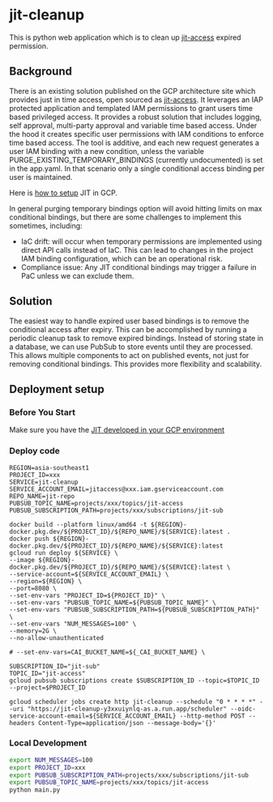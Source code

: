 # jit-cleanup

This is python web application which is to clean up [jit-access](https://github.com/GoogleCloudPlatform/jit-access) expired permission.


## Background
There is an existing solution published on the GCP architecture site which provides just in time access, open sourced as [jit-access](https://github.com/GoogleCloudPlatform/jit-access). It leverages an IAP protected application and templated IAM permissions to grant users time based privileged access. It provides a robust solution that includes logging, self approval, multi-party approval and variable time based access.
Under the hood it creates specific user permissions with IAM conditions to enforce time based access. The tool is additive, and each new request generates a user IAM binding with a new condition, unless the variable PURGE_EXISTING_TEMPORARY_BINDINGS  (currently undocumented)  is set in the app.yaml. In that scenario only a single conditional access binding per user is maintained.

Here is [how to setup](https://cloud.google.com/architecture/manage-just-in-time-privileged-access-to-project) JIT in GCP.

In general purging temporary bindings option will avoid hitting limits on max conditional bindings, but there are some challenges to implement this sometimes, including:

- IaC drift: will occur when temporary permissions are implemented using direct API calls instead of IaC. This can lead to changes in the project IAM binding configuration, which can be an operational risk.
- Compliance issue: Any JIT conditional bindings may trigger a failure in PaC unless we can exclude them.

## Solution
The easiest way to handle expired user based bindings is to remove the conditional access after expiry. This can be accomplished by running a periodic cleanup task to remove expired bindings.
Instead of storing state in a database, we can use PubSub to store events until they are processed. This allows multiple components to act on published events, not just for removing conditional bindings. This provides more flexibility and scalability.



## Deployment setup
### Before You Start
Make sure you have the [JIT developed in your GCP environment](https://cloud.google.com/architecture/manage-just-in-time-privileged-access-to-project)


### Deploy code
```shell
REGION=asia-southeast1
PROJECT_ID=xxx
SERVICE=jit-cleanup
SERVICE_ACCOUNT_EMAIL=jitaccess@xxx.iam.gserviceaccount.com
REPO_NAME=jit-repo
PUBSUB_TOPIC_NAME=projects/xxx/topics/jit-access
PUBSUB_SUBSCRIPTION_PATH=projects/xxx/subscriptions/jit-sub

docker build --platform linux/amd64 -t ${REGION}-docker.pkg.dev/${PROJECT_ID}/${REPO_NAME}/${SERVICE}:latest .
docker push ${REGION}-docker.pkg.dev/${PROJECT_ID}/${REPO_NAME}/${SERVICE}:latest
gcloud run deploy ${SERVICE} \
--image ${REGION}-docker.pkg.dev/${PROJECT_ID}/${REPO_NAME}/${SERVICE}:latest \
--service-account=${SERVICE_ACCOUNT_EMAIL} \
--region=${REGION} \
--port=8080 \
--set-env-vars "PROJECT_ID=${PROJECT_ID}" \
--set-env-vars "PUBSUB_TOPIC_NAME=${PUBSUB_TOPIC_NAME}" \
--set-env-vars "PUBSUB_SUBSCRIPTION_PATH=${PUBSUB_SUBSCRIPTION_PATH}" \
--set-env-vars "NUM_MESSAGES=100" \
--memory=2G \
--no-allow-unauthenticated

# --set-env-vars=CAI_BUCKET_NAME=${_CAI_BUCKET_NAME} \

SUBSCRIPTION_ID="jit-sub"
TOPIC_ID="jit-access"
gcloud pubsub subscriptions create $SUBSCRIPTION_ID --topic=$TOPIC_ID --project=$PROJECT_ID

gcloud scheduler jobs create http jit-cleanup --schedule "0 * * * *" --uri "https://jit-cleanup-y3xxuiynlq-as.a.run.app/scheduler" --oidc-service-account-email=${SERVICE_ACCOUNT_EMAIL} --http-method POST --headers Content-Type=application/json --message-body='{}'

```


### Local Development

```bash
export NUM_MESSAGES=100
export PROJECT_ID=xxx
export PUBSUB_SUBSCRIPTION_PATH=projects/xxx/subscriptions/jit-sub
export PUBSUB_TOPIC_NAME=projects/xxx/topics/jit-access
python main.py
```